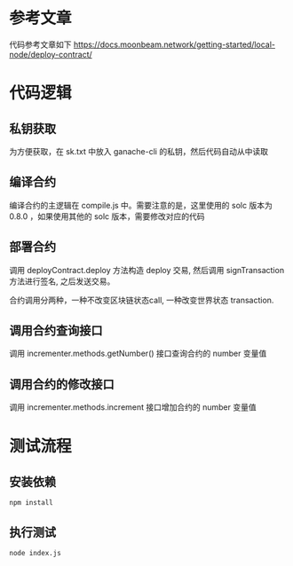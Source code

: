 # 参考文章
代码参考文章如下
https://docs.moonbeam.network/getting-started/local-node/deploy-contract/

# 代码逻辑
## 私钥获取
为方便获取，在 sk.txt 中放入 ganache-cli 的私钥，然后代码自动从中读取

## 编译合约  
编译合约的主逻辑在 compile.js 中。需要注意的是，这里使用的 solc 版本为 0.8.0 ，如果使用其他的 solc 版本，需要修改对应的代码

## 部署合约  
调用 deployContract.deploy 方法构造 deploy 交易, 然后调用 signTransaction 方法进行签名, 之后发送交易。 

  合约调用分两种，一种不改变区块链状态call, 一种改变世界状态 transaction. 
## 调用合约查询接口  
调用 incrementer.methods.getNumber() 接口查询合约的 number 变量值

## 调用合约的修改接口
调用 incrementer.methods.increment 接口增加合约的 number 变量值

# 测试流程
## 安装依赖
```
npm install
```

## 执行测试
```
node index.js
```